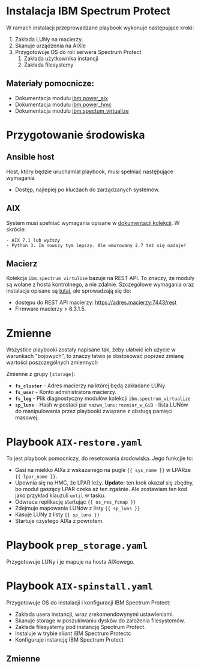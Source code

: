 # Instalacja IBM Spectrum Protect 

W ramach instalacji przeprowadzane playbook wykonuje następujące kroki:

1. Zakłada LUNy na macierzy.
1. Skanuje urządzenia na AIXie 
1. Przygotowuje OS do roli serwera Spectrum Protect
	1. Zakłada użytkownika instancji
	1. Zakłada filesystemy 

## Materiały pomocnicze:

- Dokumentacja modułu [ibm.power_aix](https://ibm.github.io/ansible-power-aix/index.html)
- Dokumentacja modułu [ibm.power_hmc](https://ibm.github.io/ansible-power-hmc/index.html)
- Dokumentacja modułu [ibm.spectum_virtualize](https://docs.ansible.com/ansible/latest/collections/ibm/spectrum_virtualize/index.html)

# Przygotowanie środowiska

## Ansible host

Host, który będzie uruchamiał playbook, musi spełniać nastęþujące wymagania

- Dostęp, najlepiej po kluczach do zarządzanych systemów.


## AIX

System musi spełniać wymagania opisane w [dokumentacji kolekcji](https://ibm.github.io/ansible-power-aix/requirements.html). W skrócie:

	- AIX 7.1 lub wyższy
	- Python 3. Im nowszy tym lepszy. Ale wmurowany 2.7 też się nadaje!

## Macierz 

Kolekcja `ibm.spectrum_virtulize` bazuje na REST API. To znaczy, że moduły są wołane z hosta kontrolnego, a nie zdalnie. Szczegółowe wymagania oraz instalacja opisane są [tutaj](https://github.com/ansible-collections/ibm.spectrum_virtualize), ale sprowadzają się do:

- dostępu do REST API macierzy: https://adres.macierzy:7443/rest 
- Firmware macierzy > 8.3.1.5.

# Zmienne

Wszystkie playbooki zostały napisane tak, żeby ułatwić ich użycie w warunkach "bojowych", to znaczy łatwo je dostosować poprzez zmianę wartości poszczególnych zmiennych

Zmienne z grupy `[storage]`:

- **`fs_cluster`** - Adres macierzy na której będą zakładane LUNy
- **`fs_user`** - Konto administratora macierzy.
- **`fs_log`** - Plik diagnostyczny modułów kolekcji `ibm.spectrum_virtualize`
- **`sp_luns`** - Hash w postaci par `nazwa_lunu:rozmiar_w_GiB` - lista LUNów do manipulowania przez playbooki związane z obsługą pamięci masowej.


# Playbook `AIX-restore.yaml`

To jest playbook pomocniczy, do resetowania środowiska. Jego funkcjie to:

- Gasi na miekko AIXa z wskazanego na pugle `{{ sys_name }}` w LPARze `{{ lpar_name }}`.
- Upewnia się na HMC, że LPAR leży. **Update:** ten krok okazał się zbędny, bo moduł gaszący LPAR czeka aż ten zgaśnie. Ale zostawiam ten kod jako przykład klauzuli `until` w tasku.
- Odwraca replikację startując `{{ os_res_fcmap }}`
- Zdejmuje mapowania LUNów z listy `{{ sp_luns }}`
- Kasuje LUNy z listy  `{{ sp_luns }}`
- Startuje czystego AIXa z powrotem. 

# Playbook `prep_storage.yaml`

Przygotowuje LUNy i je mapuje na hosta AIXowego.



# Playbook `AIX-spinstall.yaml`

Przygotowuje OS do instalacji i konfiguracji IBM Spectrum Protect:

- Zakłada usera instancji, wraz zrekomendowynymi ustawieniami.
- Skanuje storage w poszukiwaniu dysków do założenia filesystemów.
- Zakłada filesystemy pod instancję Spectrum Protect.
- Instaluje w trybie *silent* IBM Spectrum Protectc
- Konfiguruje instancję IBM Spectrum Protect

## Zmienne

